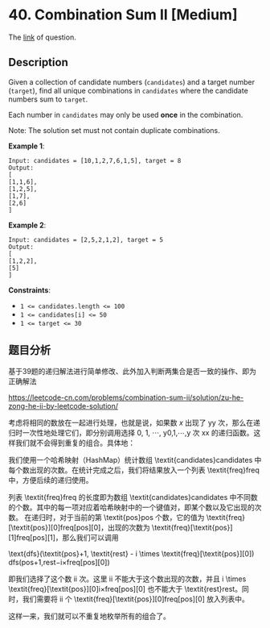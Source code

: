 # 40. Combination Sum II [Medium]

The [link](https://leetcode.com/problems/combination-sum-ii/) of question.

## Description

Given a collection of candidate numbers (`candidates`) and a target number (`target`), find all unique combinations in `candidates` where the candidate numbers sum to `target`.

Each number in `candidates` may only be used **once** in the combination.

Note: The solution set must not contain duplicate combinations.

**Example 1**:
```
Input: candidates = [10,1,2,7,6,1,5], target = 8
Output: 
[
[1,1,6],
[1,2,5],
[1,7],
[2,6]
]
```

**Example 2**:
```
Input: candidates = [2,5,2,1,2], target = 5
Output: 
[
[1,2,2],
[5]
]
```

**Constraints**:

+ `1 <= candidates.length <= 100`
+ `1 <= candidates[i] <= 50`
+ `1 <= target <= 30`

## 题目分析

基于39题的递归解法进行简单修改、此外加入判断两集合是否一致的操作、即为正确解法


https://leetcode-cn.com/problems/combination-sum-ii/solution/zu-he-zong-he-ii-by-leetcode-solution/

考虑将相同的数放在一起进行处理，也就是说，如果数 $\textit{x}$ 出现了 yy 次，那么在递归时一次性地处理它们，即分别调用选择 0, 1, $\cdots$, y0,1,⋯,y 次 xx 的递归函数。这样我们就不会得到重复的组合。具体地：

我们使用一个哈希映射（HashMap）统计数组 \textit{candidates}candidates 中每个数出现的次数。在统计完成之后，我们将结果放入一个列表 \textit{freq}freq 中，方便后续的递归使用。

列表 \textit{freq}freq 的长度即为数组 \textit{candidates}candidates 中不同数的个数。其中的每一项对应着哈希映射中的一个键值对，即某个数以及它出现的次数。
在递归时，对于当前的第 \textit{pos}pos 个数，它的值为 \textit{freq}[\textit{pos}][0]freq[pos][0]，出现的次数为 \textit{freq}[\textit{pos}][1]freq[pos][1]，那么我们可以调用

\text{dfs}(\textit{pos}+1, \textit{rest} - i \times \textit{freq}[\textit{pos}][0])
dfs(pos+1,rest−i×freq[pos][0])

即我们选择了这个数 ii 次。这里 ii 不能大于这个数出现的次数，并且 i \times \textit{freq}[\textit{pos}][0]i×freq[pos][0] 也不能大于 \textit{rest}rest。同时，我们需要将 ii 个 \textit{freq}[\textit{pos}][0]freq[pos][0] 放入列表中。

这样一来，我们就可以不重复地枚举所有的组合了。
